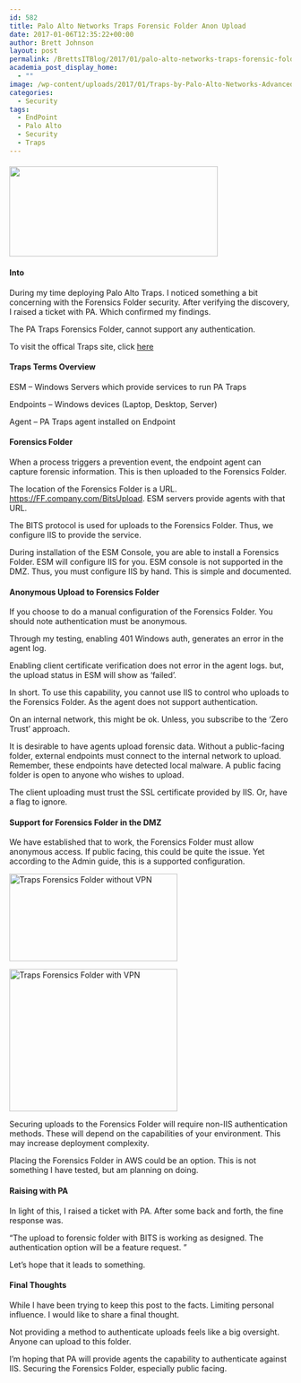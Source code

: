 ```yaml
---
id: 582
title: Palo Alto Networks Traps Forensic Folder Anon Upload
date: 2017-01-06T12:35:22+00:00
author: Brett Johnson
layout: post
permalink: /BrettsITBlog/2017/01/palo-alto-networks-traps-forensic-folder-anon-upload/
academia_post_display_home:
  - ""
image: /wp-content/uploads/2017/01/Traps-by-Palo-Alto-Networks-Advanced-Endpoint-Protection.jpg
categories:
  - Security
tags:
  - EndPoint
  - Palo Alto
  - Security
  - Traps
---
```

#### <img class="alignnone wp-image-587" src="https://sdbrett.com/assets/images/2017/01/Traps-by-Palo-Alto-Networks-Advanced-Endpoint-Protection-300x130.jpg" alt="" width="372" height="161" srcset="https://sdbrett.com/assets/images2017/01/Traps-by-Palo-Alto-Networks-Advanced-Endpoint-Protection-300x130.jpg 300w, https://sdbrett.com/assets/images2017/01/Traps-by-Palo-Alto-Networks-Advanced-Endpoint-Protection-768x334.jpg 768w, https://sdbrett.com/assets/images2017/01/Traps-by-Palo-Alto-Networks-Advanced-Endpoint-Protection-260x113.jpg 260w, https://sdbrett.com/assets/images2017/01/Traps-by-Palo-Alto-Networks-Advanced-Endpoint-Protection.jpg 920w" sizes="(max-width: 372px) 100vw, 372px" />

#### Into

During my time deploying Palo Alto Traps. I noticed something a bit concerning with the Forensics Folder security. After verifying the discovery, I raised a ticket with PA. Which confirmed my findings.

The PA Traps Forensics Folder, cannot support any authentication.

To visit the offical Traps site, click [here](https://www.paloaltonetworks.com/products/secure-the-endpoint/traps)

#### Traps Terms Overview

ESM &#8211; Windows Servers which provide services to run PA Traps

Endpoints &#8211; Windows devices (Laptop, Desktop, Server)

Agent &#8211; PA Traps agent installed on Endpoint

#### Forensics Folder

When a process triggers a prevention event, the endpoint agent can capture forensic information. This is then uploaded to the Forensics Folder.

The location of the Forensics Folder is a URL. https://FF.company.com/BitsUpload. ESM servers provide agents with that URL.

The BITS protocol is used for uploads to the Forensics Folder. Thus, we configure IIS to provide the service.

During installation of the ESM Console, you are able to install a Forensics Folder. ESM will configure IIS for you. ESM console is not supported in the DMZ. Thus, you must configure IIS by hand. This is simple and documented.

#### Anonymous Upload to Forensics Folder

If you choose to do a manual configuration of the Forensics Folder. You should note authentication must be anonymous.

Through my testing, enabling 401 Windows auth, generates an error in the agent log.

Enabling client certificate verification does not error in the agent logs. but, the upload status in ESM will show as &#8216;failed&#8217;.

In short. To use this capability, you cannot use IIS to control who uploads to the Forensics Folder. As the agent does not support authentication.

On an internal network, this might be ok. Unless, you subscribe to the &#8216;Zero Trust&#8217; approach.

It is desirable to have agents upload forensic data. Without a public-facing folder, external endpoints must connect to the internal network to upload. Remember, these endpoints have detected local malware. A public facing folder is open to anyone who wishes to upload.

The client uploading must trust the SSL certificate provided by IIS. Or, have a flag to ignore.

#### Support for Forensics Folder in the DMZ

We have established that to work, the Forensics Folder must allow anonymous access. If public facing, this could be quite the issue. Yet according to the Admin guide, this is a supported configuration.

[<img class="alignnone wp-image-583 size-medium" src="https://sdbrett.com/assets/images/2017/01/WithoutVPN-300x156.png" alt="Traps Forensics Folder without VPN" width="300" height="156" srcset="https://sdbrett.com/assets/images2017/01/WithoutVPN-300x156.png 300w, https://sdbrett.com/assets/images2017/01/WithoutVPN-768x400.png 768w, https://sdbrett.com/assets/images2017/01/WithoutVPN-260x136.png 260w, https://sdbrett.com/assets/images2017/01/WithoutVPN.png 802w" sizes="(max-width: 300px) 100vw, 300px" />](https://sdbrett.com/assets/images/2017/01/WithoutVPN.png)

[<img class="alignnone wp-image-584 size-medium" src="https://sdbrett.com/assets/images/2017/01/WithVPN-300x254.png" alt="Traps Forensics Folder with VPN" width="300" height="254" srcset="https://sdbrett.com/assets/images2017/01/WithVPN-300x254.png 300w, https://sdbrett.com/assets/images2017/01/WithVPN-260x220.png 260w, https://sdbrett.com/assets/images2017/01/WithVPN.png 762w" sizes="(max-width: 300px) 100vw, 300px" />](https://sdbrett.com/assets/images/2017/01/WithVPN.png)

Securing uploads to the Forensics Folder will require non-IIS authentication methods. These will depend on the capabilities of your environment. This may increase deployment complexity.

Placing the Forensics Folder in AWS could be an option. This is not something I have tested, but am planning on doing.

#### Raising with PA

In light of this, I raised a ticket with PA. After some back and forth, the fine response was.

&#8220;The upload to forensic folder with BITS is working as designed. The authentication option will be a feature request. &#8221;

Let&#8217;s hope that it leads to something.

#### Final Thoughts

While I have been trying to keep this post to the facts. Limiting personal influence. I would like to share a final thought.

Not providing a method to authenticate uploads feels like a big oversight. Anyone can upload to this folder.

I&#8217;m hoping that PA will provide agents the capability to authenticate against IIS. Securing the Forensics Folder, especially public facing.